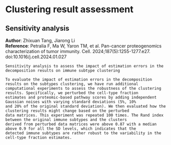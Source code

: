 # Clustering result assessment

## Sensitivity analysis

__Author__: Zhixuan Tang, Jiarong Li  
__Reference__: Petralia F, Ma W, Yaron TM, et al. Pan-cancer proteogenomics characterization of tumor immunity. Cell. 2024;187(5):1255-1277.e27. doi:10.1016/j.cell.2024.01.027
```
Sensitivity analysis to assess the impact of estimation errors in the decomposition results on immune subtype clustering

To evaluate the impact of estimation errors in the decomposition results on the subtypes clustering, we have run additional
computational experiments to assess the robustness of the clustering results. Specifically, we perturbed the cell-type fraction
estimates and proteomic-based pathway scores by adding independent Gaussian noises with varying standard deviations (5%, 10%
and 20% of the original standard deviation). We then evaluated how the clustering results might change based on the perturbed
data matrices. This experiment was repeated 100 times. The Rand index between the original immune subtypes and the clusters
derived from perturbed data matrices were above 0.87 with a median above 0.9 for all the SD levels, which indicates that the
detected immune subtypes are rather robust to the variability in the cell-type fraction estimates.
```
